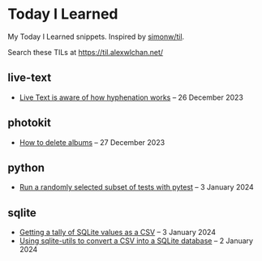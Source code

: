 # Today I Learned

My Today I Learned snippets. Inspired by [simonw/til](https://github.com/simonw/til).

Search these TILs at https://til.alexwlchan.net/

<!-- [[[cog
import frontmatter
import datetime
import os
import re

import cog

for d in sorted(os.listdir(".")):
    if not os.path.isdir(d) or d.startswith("."):
        continue

    cog.outl(f"\n## {d}\n")

    entries = []

    for f in os.listdir(d):
        if not f.endswith(".md"):
            continue

        fm = frontmatter.load(os.path.join(d, f))

        entries.append((f, fm))

    for f, fm in sorted(entries, key=lambda e: e[1]['date'], reverse=True):
        date = datetime.datetime.fromisoformat(fm['date'].split()[0]).strftime('%-d %B %Y')

        title = f.replace(".md", "")

        cog.outl(f'- <a href="https://github.com/alexwlchan/til/blob/main/{d}/{f}">{title}</a> – {date}')
]]]-->

## live-text

- <a href="https://github.com/alexwlchan/til/blob/main/live-text/Live Text is aware of how hyphenation works.md">Live Text is aware of how hyphenation works</a> – 26 December 2023

## photokit

- <a href="https://github.com/alexwlchan/til/blob/main/photokit/How to delete albums.md">How to delete albums</a> – 27 December 2023

## python

- <a href="https://github.com/alexwlchan/til/blob/main/python/Run a randomly selected subset of tests with pytest.md">Run a randomly selected subset of tests with pytest</a> – 3 January 2024

## sqlite

- <a href="https://github.com/alexwlchan/til/blob/main/sqlite/Getting a tally of SQLite values as a CSV.md">Getting a tally of SQLite values as a CSV</a> – 3 January 2024
- <a href="https://github.com/alexwlchan/til/blob/main/sqlite/Using sqlite-utils to convert a CSV into a SQLite database.md">Using sqlite-utils to convert a CSV into a SQLite database</a> – 2 January 2024
<!-- [[[end]]] (checksum: c704aafaec27f21e7f97a64ec59a4b71) -->
